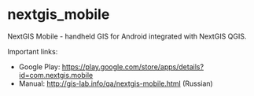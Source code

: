 nextgis_mobile
==============

NextGIS Mobile - handheld GIS for Android integrated with NextGIS QGIS.

Important links:

* Google Play: https://play.google.com/store/apps/details?id=com.nextgis.mobile
* Manual: http://gis-lab.info/qa/nextgis-mobile.html (Russian)

